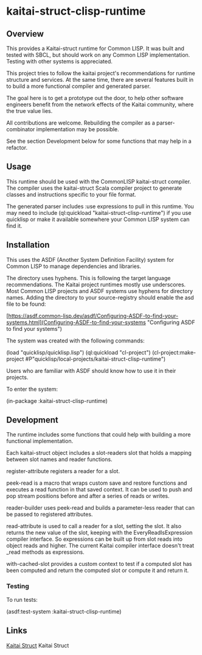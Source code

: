 # kaitai-struct-clisp-runtime

## Overview

This provides a Kaitai-struct runtime for Common LISP.  It was built
and tested with SBCL, but should work on any Common LISP
implementation.  Testing with other systems is appreciated.

This project tries to follow the kaitai project's recommendations for
runtime structure and services.  At the same time, there are several
features built in to build a more functional compiler and generated
parser.

The goal here is to get a prototype out the door, to help other
software engineers benefit from the network effects of the Kaitai
community, where the true value lies.

All contributions are welcome.  Rebuilding the compiler as a
parser-combinator implementation may be possible.

See the section Development below for some functions that may help in
a refactor.


## Usage

This runtime should be used with the CommonLISP kaitai-struct
compiler.  The compiler uses the kaitai-struct Scala compiler project
to generate classes and instructions specific to your file format.

The generated parser includes :use expressions to pull in this
runtime.  You may need to include (ql:quickload
"kaitai-struct-clisp-runtime") if you use quicklisp or make it
available somewhere your Common LISP system can find it.


## Installation

This uses the ASDF (Another System Definition Facility) system for
Common LISP to manage dependencies and libraries.

The directory uses hyphens.  This is following the target language
recommendations.  The Kaitai project runtimes mostly use underscores.
Most Common LISP projects and ASDF systems use hyphens for directory
names.  Adding the directory to your source-registry should enable the
asd file to be found:

[https://asdf.common-lisp.dev/asdf/Configuring-ASDF-to-find-your-systems.html](Configuring-ASDF-to-find-your-systems "Configuring ASDF to find your systems")


The system was created with the following commands:

(load "quicklisp/quicklisp.lisp")
(ql:quickload "cl-project")
(cl-project:make-project #P"quicklisp/local-projects/kaitai-struct-clisp-runtime")

Users who are familiar with ASDF should know how to use it in their
projects.

To enter the system:

(in-package :kaitai-struct-clisp-runtime)


## Development

The runtime includes some functions that could help with building a
more functional implementation.

Each kaitai-struct object includes a slot-readers slot that holds a
mapping between slot names and reader functions.

register-attribute registers a reader for a slot.

peek-read is a macro that wraps custom save and restore functions and
executes a read function in that saved context.  It can be used to
push and pop stream positions before and after a series of reads or
writes.

reader-builder uses peek-read and builds a parameter-less reader that
can be passed to registered attributes.

read-attribute is used to call a reader for a slot, setting the slot.
It also returns the new value of the slot, keeping with the
EveryReadIsExpression compiler interface.  So expressions can be built
up from slot reads into object reads and higher.  The current Kaitai
compiler interface doesn't treat _read methods as expressions.

with-cached-slot provides a custom context to test if a computed slot
has been computed and return the computed slot or compute it and
return it.


### Testing

To run tests:

(asdf:test-system :kaitai-struct-clisp-runtime)

## Links

[Kaitai Struct](https://kaitai.io/) Kaitai Struct

